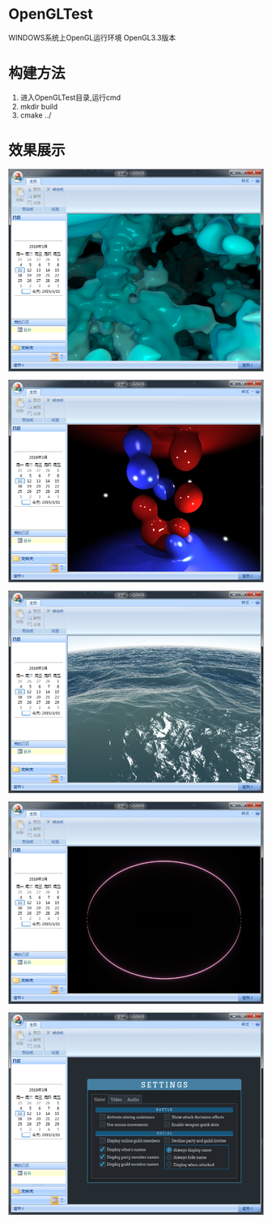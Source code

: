 # OpenGLTest

WINDOWS系统上OpenGL运行环境
OpenGL3.3版本

# 构建方法

1. 进入OpenGLTest目录,运行cmd
2. mkdir build
3. cmake ../

# 效果展示

![image1](https://github.com/clojur/OpenGLTest/blob/master/image/1.png)

![image2](https://github.com/clojur/OpenGLTest/blob/master/image/2.png)

![image3](https://github.com/clojur/OpenGLTest/blob/master/image/3.png)

![image4](https://github.com/clojur/OpenGLTest/blob/master/image/4.png)

![image5](https://github.com/clojur/OpenGLTest/blob/master/image/5.png)
